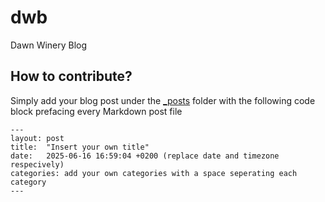 # dwb
Dawn Winery Blog
## How to contribute?
Simply add your blog post under the [_posts](https://github.com/dawn-winery/dwb/tree/main/_posts) folder with the following code block prefacing every Markdown post file
```
---
layout: post
title:  "Insert your own title"
date:   2025-06-16 16:59:04 +0200 (replace date and timezone respecively)
categories: add your own categories with a space seperating each category
---
```
